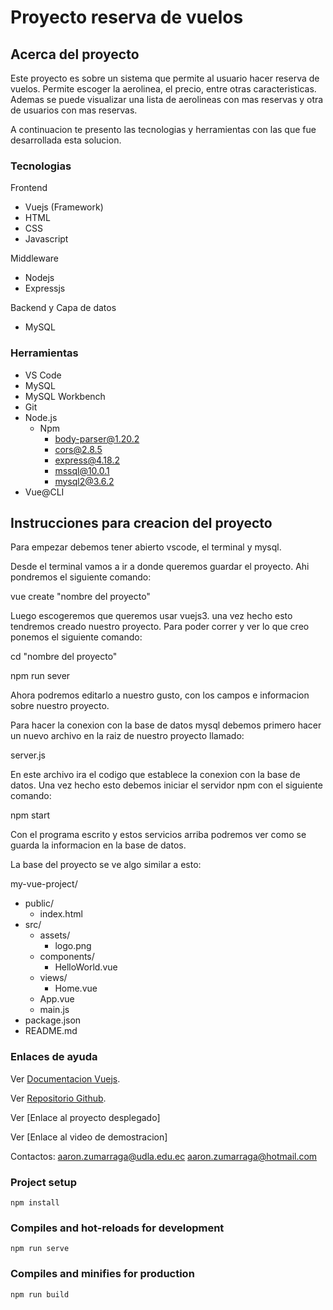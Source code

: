 # Proyecto reserva de vuelos

## Acerca del proyecto
Este proyecto es sobre un sistema que permite al usuario hacer reserva de vuelos. Permite escoger la aerolinea, el precio, entre otras caracteristicas. Ademas se puede visualizar una lista de aerolineas con mas reservas y otra de usuarios con mas reservas.

A continuacion te presento las tecnologias y herramientas con las que fue desarrollada esta solucion.

### Tecnologias
Frontend
- Vuejs (Framework)
- HTML
- CSS
- Javascript

Middleware 
- Nodejs
- Expressjs

Backend y Capa de datos
- MySQL

### Herramientas
- VS Code
- MySQL
- MySQL Workbench
- Git
- Node.js
    - Npm
		- body-parser@1.20.2
		- cors@2.8.5
		- express@4.18.2
		- mssql@10.0.1
	    - mysql2@3.6.2
- Vue@CLI

## Instrucciones para creacion del proyecto
Para empezar debemos tener abierto vscode, el terminal y mysql.

Desde el terminal vamos a ir a donde queremos guardar el proyecto. Ahi pondremos el siguiente comando:

vue create "nombre del proyecto"

Luego escogeremos que queremos usar vuejs3. una vez hecho esto tendremos creado nuestro proyecto. Para poder correr y ver lo que creo ponemos el siguiente comando:

cd "nombre del proyecto"

npm run sever 

Ahora podremos editarlo a nuestro gusto, con los campos e informacion sobre nuestro proyecto.

Para hacer la conexion con la base de datos mysql debemos primero hacer un nuevo archivo en la raiz de nuestro proyecto llamado:

server.js

En este archivo ira el codigo que establece la conexion con la base de datos. Una vez hecho esto debemos iniciar el servidor npm con el siguiente comando:

npm start

Con el programa escrito y estos servicios arriba podremos ver como se guarda la informacion en la base de datos.

La base del proyecto se ve algo similar a esto:

my-vue-project/
- public/
   - index.html
- src/
   - assets/
      - logo.png
   - components/
      - HelloWorld.vue
   - views/
      - Home.vue
   - App.vue
   - main.js
- package.json
- README.md

### Enlaces de ayuda
Ver [Documentacion Vuejs](https://vuejs.org/guide/introduction.html).

Ver [Repositorio Github](https://github.com/AaronZumarraga/proyecto-core-vuelos.git).


Ver [Enlace al proyecto desplegado]


Ver [Enlace al video de demostracion]


Contactos:
aaron.zumarraga@udla.edu.ec
aaron.zumarraga@hotmail.com


### Project setup
```
npm install
```

### Compiles and hot-reloads for development
```
npm run serve
```

### Compiles and minifies for production
```
npm run build
```